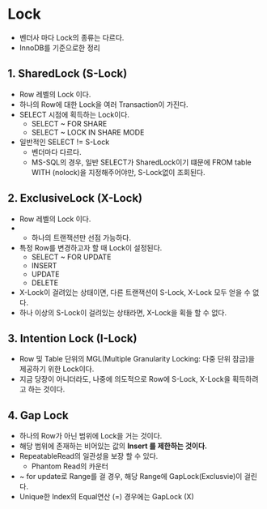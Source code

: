 # Lock
- 벤더사 마다 Lock의 종류는 다르다.
- InnoDB를 기준으로한 정리

## 1. SharedLock (S-Lock)
- Row 레벨의 Lock 이다.
- 하나의 Row에 대한 Lock을 여러 Transaction이 가진다.
- SELECT 시점에 획득하는 Lock이다. 
  - SELECT ~ FOR SHARE
  - SELECT ~ LOCK IN SHARE MODE
- 일반적인 SELECT != S-Lock
  - 벤더마다 다르다.
  - MS-SQL의 경우, 일반 SELECT가 SharedLock이기 떄문에 FROM table WITH (nolock)을 지정해주어야만, S-Lock없이 조회된다.

## 2. ExclusiveLock (X-Lock)
- Row 레벨의 Lock 이다.
- - 하나의 트랜잭션만 선점 가능하다.
- 특정 Row를 변경하고자 할 때 Lock이 설정된다.
  - SELECT ~ FOR UPDATE
  - INSERT
  - UPDATE
  - DELETE
- X-Lock이 걸려있는 상태이면, 다른 트랜잭션이 S-Lock, X-Lock 모두 얻을 수 없다.
- 하나 이상의 S-Lock이 걸려있는 상태라면, X-Lock을 획들 할 수 없다.

## 3. Intention Lock (I-Lock)
- Row 및 Table 단위의 MGL(Multiple Granularity Locking: 다중 단위 잠금)을 제공하기 위한 Lock이다.
- 지금 당장이 아니더라도, 나중에 의도적으로 Row에 S-Lock, X-Lock을 획득하려고 하는 것이다.


## 4. Gap Lock
- 하나의 Row가 아닌 범위에 Lock을 거는 것이다.
- 해당 범위에 존재하는 비어있는 값의 **Insert 를 제한하는 것이다.**
- RepeatableRead의 일관성을 보장 할 수 있다.
  - Phantom Read의 카운터
- ~ for update로 Range를 걸 경우, 해당 Range에 GapLock(Exclusvie)이 걸린다.
- Unique한 Index의 Equal연산 (=) 경우에는 GapLock (X)